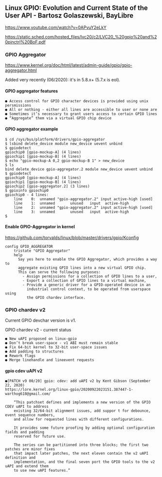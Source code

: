 ## Linux GPIO: Evolution and Current State of the User API - Bartosz Golaszewski, BayLibre
https://www.youtube.com/watch?v=0APvuY2eLkY

https://static.sched.com/hosted_files/lvc20/c2/LVC20_%20gpio%20and%20pinctrl%20BoF.pdf

### GPIO Aggregator
https://www.kernel.org/doc/html/latest/admin-guide/gpio/gpio-aggregator.html

Added very recently (06/2020): it's in 5.8.x+ (5.7.x is eol).

#### GPIO aggregator features

	● Access control for GPIO character devices is provided using unix persmissions
	● All or nothing - either all lines are accessible to user or none are
	● Sometimes it’s necessary to grant users access to certain GPIO lines
	● “Aggregate” them via a virtual GPIO chip device

#### GPIO aggregator example

	$ cd /sys/bus/platform/drivers/gpio-aggregator
	$ lsbind delete_device module new_device uevent unbind
	$ gpiodetect
	gpiochip0 [gpio-mockup-A] (4 lines)
	gpiochip1 [gpio-mockup-B] (4 lines)
	$ echo "gpio-mockup-A 0,2 gpio-mockup-B 1" > new_device
	$ ls
	bind delete_device gpio-aggregator.2 module new_device uevent unbind
	$ gpiodetect
	gpiochip0 [gpio-mockup-A] (4 lines)
	gpiochip1 [gpio-mockup-B] (4 lines)
	gpiochip2 [gpio-aggregator.2] (3 lines)
	$ gpioinfo gpiochip0
	gpiochip0 - 4 lines:
		line	0:	unnamed "gpio-aggregator.2" input active-high [used]
		line	1:	unnamed       unused   input  active-high
		line	2:	unnamed "gpio-aggregator.2" input active-high [used]
		line	3:	unnamed       unused   input  active-high
	$

#### Enable GPIO-Aggregator in kernel
https://github.com/torvalds/linux/blob/master/drivers/gpio/Kconfig

	config GPIO_AGGREGATOR
		tristate "GPIO Aggregator"
		help
		  Say yes here to enable the GPIO Aggregator, which provides a way to
		  aggregate existing GPIO lines into a new virtual GPIO chip.
		  This can serve the following purposes:
		    - Assign permissions for a collection of GPIO lines to a user,
		    - Export a collection of GPIO lines to a virtual machine,
		    - Provide a generic driver for a GPIO-operated device in an
		      industrial control context, to be operated from userspace using
		      the GPIO chardev interface.

### GPIO chardev v2

Current GPIO devchar version is v1.

GPIO chardev v2 - current status

	● New uAPI proposed on linux-gpio
	● Don’t break user-space - v1 ABI must remain stable
	● Fix 64-bit kernel to 32-bit user-space issues
	● Add padding to structures
	● Rework flags
	● Merge linehandle and lineevent requests

#### gpio cdev uAPI v2

	●[PATCH v9 00/20] gpio: cdev: add uAPI v2 by Kent Gibson (September 22, 2020)
	https://lore.kernel.org/linux-gpio/20200922023151.387447-1-warthog618@gmail.com/

		“This patchset defines and implements a new version of the GPIO CDEV uAPI to address
		existing 32/64-bit alignment issues, add suppor t for debounce, event sequence numbers,
		and allow for requested lines with different configurations.

		It provides some future proofing by adding optional configuration fields and padding
		reserved for future use.

		The series can be partitioned into three blocks; the first two patches are minor fixes
		that impact later patches, the next eleven contain the v2 uAPI definition and
		implementation, and the final seven port the GPIO tools to the v2 uAPI and extend them
		to use new uAPI features.”
